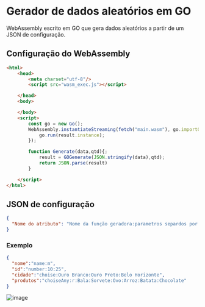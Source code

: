 # Gerador de dados aleatórios em GO
WebAssembly escrito em GO que gera dados aleatórios a partir de um JSON de configuração.

## Configuração do WebAssembly
```html
<html>  
    <head>
        <meta charset="utf-8"/>
        <script src="wasm_exec.js"></script>

    </head>
    <body>

    </body>
    <script>
        const go = new Go();
        WebAssembly.instantiateStreaming(fetch("main.wasm"), go.importObject).then((result) => {
            go.run(result.instance);
        });

        function Generate(data,qtd){;
            result = GOGenerate(JSON.stringify(data),qtd);
            return JSON.parse(result)
        }

    </script>
</html>
```

## JSON de configuração

```json
{
  "Nome do atributo": "Nome da função geradora:parametros separdos por ':'"
}
```
### Exemplo
```json
{
  "nome":"name:m",
  "id":"number:10:25",
  "cidade":"choise:Ouro Branco:Ouro Preto:Belo Horizonte",
  "produtos":"choiseAny:r:Bala:Sorvete:Ovo:Arroz:Batata:Chocolate"
}
```

![image](https://user-images.githubusercontent.com/44527383/160287722-afcf1f4f-4b4f-4624-9b17-6022f8c1962c.png)
